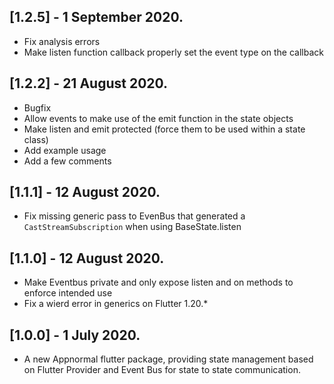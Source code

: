 ## [1.2.5] - 1 September 2020.

* Fix analysis errors
* Make listen function callback properly set the event type on the callback

## [1.2.2] - 21 August 2020.

* Bugfix
* Allow events to make use of the emit function in the state objects
* Make listen and emit protected (force them to be used within a state class)
* Add example usage
* Add a few comments

## [1.1.1] - 12 August 2020.

* Fix missing generic pass to EvenBus that generated a `CastStreamSubscription` when using BaseState.listen

## [1.1.0] - 12 August 2020.

* Make Eventbus private and only expose listen and on methods to enforce intended use
* Fix a wierd error in generics on Flutter 1.20.*

## [1.0.0] - 1 July 2020.

* A new Appnormal flutter package, providing state management based on Flutter Provider and Event Bus for state to state communication.